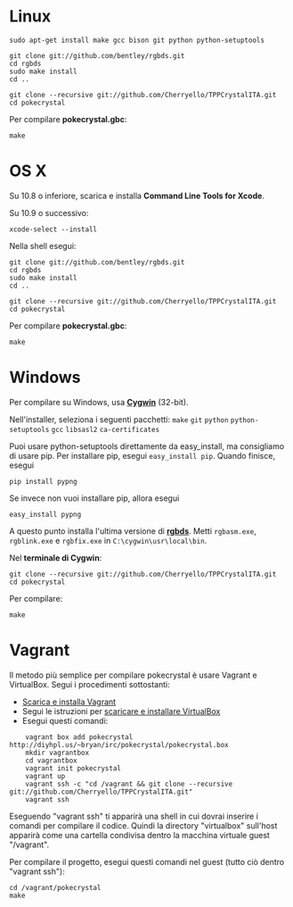 # Linux

	sudo apt-get install make gcc bison git python python-setuptools

	git clone git://github.com/bentley/rgbds.git
	cd rgbds
	sudo make install
	cd ..

	git clone --recursive git://github.com/Cherryello/TPPCrystalITA.git
	cd pokecrystal

Per compilare **pokecrystal.gbc**:

	make


# OS X

Su 10.8 o inferiore, scarica e installa **Command Line Tools for Xcode**.

Su 10.9 o successivo:

	xcode-select --install

Nella shell esegui:

	git clone git://github.com/bentley/rgbds.git
	cd rgbds
	sudo make install
	cd ..

	git clone --recursive git://github.com/Cherryello/TPPCrystalITA.git
	cd pokecrystal

Per compilare **pokecrystal.gbc**:

	make


# Windows

Per compilare su Windows, usa [**Cygwin**](http://cygwin.com/install.html) (32-bit).

Nell'installer, seleziona i seguenti pacchetti: `make` `git` `python` `python-setuptools` `gcc` `libsasl2` `ca-certificates`

Puoi usare python-setuptools direttamente da easy_install, ma consigliamo di usare pip.  Per installare pip, esegui `easy_install pip`.  Quando finisce, esegui

	pip install pypng

Se invece non vuoi installare pip, allora esegui

	easy_install pypng

A questo punto installa l'ultima versione di [**rgbds**](https://github.com/bentley/rgbds/releases/).
Metti `rgbasm.exe`, `rgblink.exe` e `rgbfix.exe` in `C:\cygwin\usr\local\bin`.

Nel **terminale di Cygwin**:

	git clone --recursive git://github.com/Cherryello/TPPCrystalITA.git
	cd pokecrystal

Per compilare:

	make


# Vagrant

Il metodo più semplice per compilare pokecrystal è usare Vagrant e
VirtualBox. Segui i procedimenti sottostanti:

* [Scarica e installa Vagrant](http://www.vagrantup.com/downloads.html)
* Segui le istruzioni per [scaricare e installare VirtualBox](http://docs-v1.vagrantup.com/v1/docs/getting-started/)
* Esegui questi comandi:

```
	vagrant box add pokecrystal http://diyhpl.us/~bryan/irc/pokecrystal/pokecrystal.box
	mkdir vagrantbox
	cd vagrantbox
	vagrant init pokecrystal
	vagrant up
	vagrant ssh -c "cd /vagrant && git clone --recursive git://github.com/Cherryello/TPPCrystalITA.git"
	vagrant ssh
```

Eseguendo "vagrant ssh" ti apparirà una shell in cui dovrai inserire i comandi per compilare
il codice. Quindi la directory "virtualbox" sull'host apparirà come una cartella condivisa
dentro la macchina virtuale guest "/vagrant".

Per compilare il progetto, esegui questi comandi nel guest (tutto ciò dentro "vagrant
ssh"):

	cd /vagrant/pokecrystal
	make
